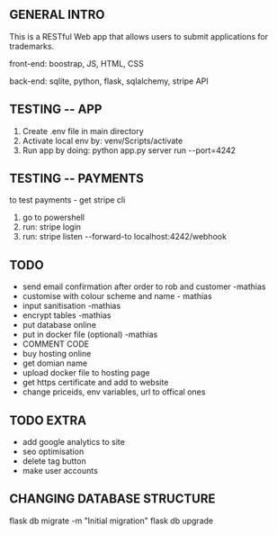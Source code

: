 GENERAL INTRO
--------------
This is a RESTful Web app that allows users to submit applications for trademarks.

front-end: boostrap, JS, HTML, CSS

back-end: sqlite, python, flask, sqlalchemy, stripe API



TESTING -- APP
-----------
1. Create .env file in main directory
1. Activate local env by:   venv/Scripts/activate 
2. Run app by doing:  python app.py server run --port=4242

TESTING -- PAYMENTS
-----------
to test payments - get stripe cli
1. go to powershell
1. run: stripe login 
2. run: stripe listen --forward-to localhost:4242/webhook

TODO
--------------
- send email confirmation after order to rob and customer -mathias
- customise with colour scheme and name - mathias
- input sanitisation -mathias
- encrypt tables -mathias 
- put database online 
- put in docker file (optional) -mathias
- COMMENT CODE
- buy hosting online 
- get domian name 
- upload docker file to hosting page
- get https certificate and add to website
- change priceids, env variables, url to offical ones

TODO EXTRA 
---------------
- add google analytics to site
- seo optimisation
- delete tag button
- make user accounts 


CHANGING DATABASE STRUCTURE
---------------------
flask db migrate -m "Initial migration"
flask db upgrade

